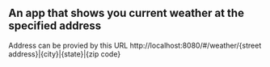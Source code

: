 ## An app that shows you current weather at the specified address

Address can be provied by this URL http://localhost:8080/#/weather/{street address}|{city}|{state}|{zip code}
